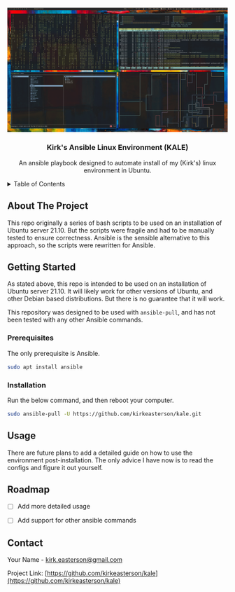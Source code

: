 <div id="top"></div>

<!-- PROJECT LOGO -->
<br />
<div align="center">
  <a href="https://github.com/github_username/repo_name">
    <img src="img/screenshot.png" alt="Logo">
  </a>

<h3 align="center">Kirk's Ansible Linux Environment (KALE)</h3>

  <p align="center">
    An ansible playbook designed to automate install of my (Kirk's) linux environment in Ubuntu.
  </p>
</div>



<!-- TABLE OF CONTENTS -->
<details>
  <summary>Table of Contents</summary>
  <ol>
    <li><a href="#about-the-project">About The Project</a></li>
    <li>
      <a href="#getting-started">Getting Started</a>
      <ul>
        <li><a href="#prerequisites">Prerequisites</a></li>
        <li><a href="#installation">Installation</a></li>
      </ul>
    </li>
    <li><a href="#usage">Usage</a></li>
    <li><a href="#roadmap">Roadmap</a></li>
    <li><a href="#contributing">Contributing</a></li>
    <li><a href="#license">License</a></li>
    <li><a href="#contact">Contact</a></li>
    <li><a href="#acknowledgments">Acknowledgments</a></li>
  </ol>
</details>



## About The Project

This repo originally a series of bash scripts to be used on an installation of Ubuntu server 21.10.
But the scripts were fragile and had to be manually tested to ensure correctness.
Ansible is the sensible alternative to this approach, so the scripts were rewritten for Ansible.



## Getting Started

As stated above, this repo is intended to be used on an installation of Ubuntu server 21.10.
It will likely work for other versions of Ubuntu, and other Debian based distributions.
But there is no guarantee that it will work.

This repository was designed to be used with `ansible-pull`, and has not been tested with any other Ansible commands.


### Prerequisites

The only prerequisite is Ansible.
```sh
sudo apt install ansible
```


### Installation

Run the below command, and then reboot your computer.
```sh
sudo ansible-pull -U https://github.com/kirkeasterson/kale.git
```



## Usage

There are future plans to add a detailed guide on how to use the environment post-installation.
The only advice I have now is to read the configs and figure it out yourself.



## Roadmap

- [ ] Add more detailed usage
- [ ] Add support for other ansible commands



## Contact

Your Name - kirk.easterson@gmail.com

Project Link: [https://github.com/kirkeasterson/kale](https://github.com/kirkeasterson/kale)
